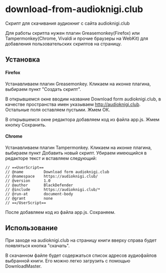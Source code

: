 # download-from-audioknigi.club
Скрипт для скачивания аудиокниг с сайта audioknigi.club

Для работы скритпа нужен плагин Greasemonkey(Firefox) или Tampermonkey(Chrome, Vivaldi и прочие браузеры на WebKit) для добавления пользовательских скриптов на страницу.

## Установка
#### Firefox
Устанавливаем плагин Greasemonkey.
Кликаем на иконке плагина, выбираем пункт "Создать скрипт".

В открывшемся окне вводим название Download form audioknigi.club, в качестве пространства имен указываем http://audioknigi.club. Остальные поля оставляем пустыми. Жмем ОК.

В открывшемся окне редактора добавляем код из файла app.js. Жмем кнопку Сохранить.

#### Chrome
Устанавливаем плагин Tampermonkey.
Кликаем на иконке плагина, выбираем пункт Добавить новый скрипт.
Убираем имеющийся в редакторе текст и вставляем следующий:
```
// ==UserScript==
// @name         Download form audioknigi.club
// @namespace    https://audioknigi.club/
// @version      1.0
// @author       BlackDefender
// @include      https://audioknigi.club/*
// @run-at       document-body
// @grant        none
// ==/UserScript==
```
После добавляем код из файла app.js.
Сохраняем.

## Использование
При заходе на audioknigi.club на страницу книги вверху справа будет появляться кнопка "скачать".

В скачанном файле будет содержаться список адресов аудиофайлов выбранной книги. Его можно легко загрузить с помощью DownloadMaster.
